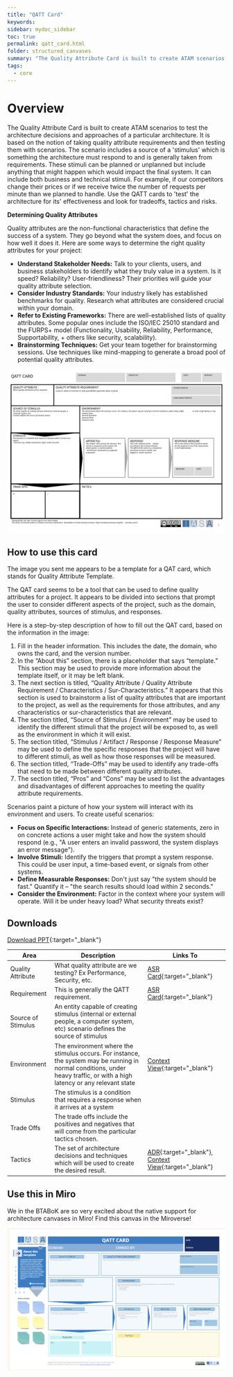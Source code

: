 ```yaml
---
title: "QATT Card"
keywords: 
sidebar: mydoc_sidebar
toc: true
permalink: qatt_card.html
folder: structured_canvases
summary: "The Quality Attribute Card is built to create ATAM scenarios to test the architecture decisions and approaches of a particular architecture."
tags: 
  - core
---
```


# Overview

The Quality Attribute Card is built to create ATAM scenarios to test the architecture decisions and approaches of a particular architecture. It is based on the notion of taking quality attribute requirements and then testing them with scenarios. The scenario includes a source of a 'stimulus' which is something the architecture must respond to and is generally taken from requirements. These stimuli can be planned or unplanned but include anything that might happen which would impact the final system. It can include both business and technical stimuli. For example, if our competitors change their prices or if we receive twice the number of requests per minute than we planned to handle. Use the QATT cards to 'test' the architecture for its' effectiveness and look for tradeoffs, tactics and risks. 

**Determining Quality Attributes**

Quality attributes are the non-functional characteristics that define the success of a system. They go beyond what the system does, and focus on how well it does it. Here are some ways to determine the right quality attributes for your project:

- **Understand Stakeholder Needs:** Talk to your clients, users, and business stakeholders to identify what they truly value in a system. Is it speed? Reliability? User-friendliness? Their priorities will guide your quality attribute selection.
- **Consider Industry Standards:** Your industry likely has established benchmarks for quality. Research what attributes are considered crucial within your domain.
- **Refer to Existing Frameworks:** There are well-established lists of quality attributes. Some popular ones include the ISO/IEC 25010 standard and the FURPS+ model (Functionality, Usability, Reliability, Performance, Supportability, + others like security, scalability).
- **Brainstorming Techniques:** Get your team together for brainstorming sessions. Use techniques like mind-mapping to generate a broad pool of potential quality attributes.



![image001](media/qatt_card.svg)

## How to use this card

The image you sent me appears to be a template for a QAT card, which stands for Quality Attribute Template.

The QAT card seems to be a tool that can be used to define quality attributes for a project. It appears to be divided into sections that prompt the user to consider different aspects of the project, such as the domain, quality attributes, sources of stimulus, and responses.

Here is a step-by-step description of how to fill out the QAT card, based on the information in the image:

1. Fill in the header information. This includes the date, the domain, who owns the card, and the version number.
2. In the “About this” section, there is a placeholder that says “template.” This section may be used to provide more information about the template itself, or it may be left blank.
3. The next section is titled, “Quality Attribute / Quality Attribute Requirement / Characteristics / Sur-Characteristics.” It appears that this section is used to brainstorm a list of quality attributes that are important to the project, as well as the requirements for those attributes, and any characteristics or sur-characteristics that are relevant.
4. The section titled, “Source of Stimulus / Environment” may be used to identify the different stimuli that the project will be exposed to, as well as the environment in which it will exist.
5. The section titled, “Stimulus / Artifact / Response / Response Measure” may be used to define the specific responses that the project will have to different stimuli, as well as how those responses will be measured.
6. The section titled, “Trade-Offs” may be used to identify any trade-offs that need to be made between different quality attributes.
7. The section titled, “Pros” and “Cons” may be used to list the advantages and disadvantages of different approaches to meeting the quality attribute requirements.

Scenarios paint a picture of how your system will interact with its environment and users. To create useful scenarios:

- **Focus on Specific Interactions:** Instead of generic statements, zero in on concrete actions a user might take and how the system should respond (e.g., "A user enters an invalid password, the system displays an error message").
- **Involve Stimuli:** Identify the triggers that prompt a system response. This could be user input, a time-based event, or signals from other systems.
- **Define Measurable Responses:** Don't just say "the system should be fast." Quantify it – "the search results should load within 2 seconds."
- **Consider the Environment:** Factor in the context where your system will operate. Will it be under heavy load? What security threats exist?

## Downloads

[Download PPT](media/ppt/qatt_card.ppt){:target="_blank"}

| Area               | Description                                                                                                                                                                | Links To                                                                                                         |
| ------------------ | -------------------------------------------------------------------------------------------------------------------------------------------------------------------------- | ---------------------------------------------------------------------------------------------------------------- |
| Quality Attribute  | What quality attribute are we testing? Ex Performance, Security, etc.                                                                                                      | [ASR Card](architecture_requirement_card.md){:target="_blank"}                                                   |
| Requirement        | This is generally the QATT requirement.                                                                                                                                    | [ASR Card](architecture_requirement_card.md){:target="_blank"}                                                   |
| Source of Stimulus | An entity capable of creating stimulus (internal or external people, a computer system, etc) scenario defines the source of stimulus                                       |                                                                                                                  |
| Environment        | The environment where the stimulus occurs. For instance, the system may be running in normal conditions, under heavy traffic, or with a high latency or any relevant state | [Context View](context_view_card.md){:target="_blank"}                                                           |
| Stimulus           | The stimulus is a condition that requires a response when it arrives at a system                                                                                           |                                                                                                                  |
| Trade Offs         | The trade offs include the positives and negatives that will come from the particular tactics chosen.                                                                      |                                                                                                                  |
| Tactics            | The set of architecture decisions and techniques which will be used to create the desired result.                                                                          | [ADR](architecture_decision_record.md){:target="_blank"}, [Context View](context_view_card.md){:target="_blank"} |

## Use this in Miro

We in the BTABoK are so very excited about the native support for architecture canvases in Miro! Find this canvas in the Miroverse!

![image001](media/QATTMiro.png)